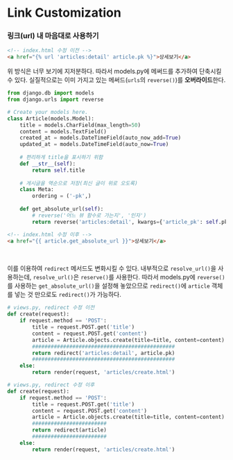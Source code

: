 # Link Customization

### 링크(url) 내 마음대로 사용하기

```html
<!-- index.html 수정 이전 -->
<a href="{% url 'articles:detail' article.pk %}">상세보기</a>
```

위 방식은 너무 보기에 지저분하다. 따라서 models.py에 메써드를 추가하여 단축시킬 수 있다. 실질적으로는 이미 가지고 있는 메써드(`urls`의 `reverse()`)를 **오버라이드**한다.

```python
from django.db import models
from django.urls import reverse

# Create your models here.
class Article(models.Model):
    title = models.CharField(max_length=50)
    content = models.TextField()
    created_at = models.DateTimeField(auto_now_add=True)
    updated_at = models.DateTimeField(auto_now=True)
	
    # 편리하게 title을 표시하기 위함
    def __str__(self):
        return self.title
    
    # 게시글을 역순으로 저장(최신 글이 위로 오도록)
    class Meta:
        ordering = ('-pk',)
    
    def get_absolute_url(self):
        # reverse('어느 뷰 함수로 가는지', '인자')
        return reverse('articles:detail', kwargs={'article_pk': self.pk})
```

```html
<!-- index.html 수정 이후 -->
<a href="{{ article.get_absolute_url }}">상세보기</a>
```

<br>

이를 이용하여 `redirect` 메서드도 변화시킬 수 있다. 내부적으로 `resolve_url()`을 사용하는데, `resolve_url()`은 `reserve()`를 사용한다. 따라서 models.py에 `reverse()`를 사용하는 `get_absolute_url()`을 설정해 놓았으므로 `redirect()`에 `article` 객체를 넣는 것 만으로도 `redirect()`가 가능하다.

```python
# views.py, redirect 수정 이전
def create(request):
    if request.method == 'POST':
        title = request.POST.get('title')
        content = request.POST.get('content')
        article = Article.objects.create(title=title, content=content)
        ##############################################
        return redirect('articles:detail', article.pk)
    	##############################################
    else:
        return render(request, 'articles/create.html')
```

```python
# views.py, redirect 수정 이후
def create(request):
    if request.method == 'POST':
        title = request.POST.get('title')
        content = request.POST.get('content')
        article = Article.objects.create(title=title, content=content)
        ########################
        return redirect(article)
    	########################
    else:
        return render(request, 'articles/create.html')
```


